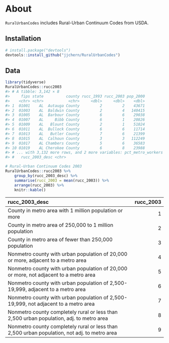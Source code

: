 
<!-- README.md is generated from README.Rmd. Please edit that file -->
About
=====

`RuralUrbanCodes` includes Rural-Urban Continuum Codes from USDA.

Installation
------------

``` r
# install.package("devtools")
devtools::install_github("jjchern/RuralUrbanCodes")
```

Data
----

``` r
library(tidyverse)
RuralUrbanCodes::rucc2003
#> # A tibble: 3,142 × 8
#>     fips state          county rucc_1993 rucc_2003 pop_2000
#>    <chr> <chr>           <chr>     <dbl>     <dbl>    <dbl>
#> 1  01001    AL  Autauga County         2         2    43671
#> 2  01003    AL  Baldwin County         2         4   140415
#> 3  01005    AL  Barbour County         6         6    29038
#> 4  01007    AL     Bibb County         6         1    20826
#> 5  01009    AL   Blount County         2         1    51024
#> 6  01011    AL  Bullock County         6         6    11714
#> 7  01013    AL   Butler County         7         6    21399
#> 8  01015    AL  Calhoun County         3         3   112249
#> 9  01017    AL Chambers County         5         6    36583
#> 10 01019    AL Cherokee County         6         8    23988
#> # ... with 3,132 more rows, and 2 more variables: pct_metro_workers <dbl>,
#> #   rucc_2003_desc <chr>

# Rural-Urban Continuum Codes 2003
RuralUrbanCodes::rucc2003 %>% 
    group_by(rucc_2003_desc) %>% 
    summarise(rucc_2003 = mean(rucc_2003)) %>% 
    arrange(rucc_2003) %>% 
    knitr::kable()
```

| rucc\_2003\_desc                                                                             |  rucc\_2003|
|:---------------------------------------------------------------------------------------------|-----------:|
| County in metro area with 1 million population or more                                       |           1|
| County in metro area of 250,000 to 1 million population                                      |           2|
| County in metro area of fewer than 250,000 population                                        |           3|
| Nonmetro county with urban population of 20,000 or more, adjacent to a metro area            |           4|
| Nonmetro county with urban population of 20,000 or more, not adjacent to a metro area        |           5|
| Nonmetro county with urban population of 2,500-19,999, adjacent to a metro area              |           6|
| Nonmetro county with urban population of 2,500-19,999, not adjacent to a metro area          |           7|
| Nonmetro county completely rural or less than 2,500 urban population, adj. to metro area     |           8|
| Nonmetro county completely rural or less than 2,500 urban population, not adj. to metro area |           9|
